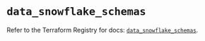 # `data_snowflake_schemas`

Refer to the Terraform Registry for docs: [`data_snowflake_schemas`](https://registry.terraform.io/providers/snowflake-labs/snowflake/0.93.0/docs/data-sources/schemas).
